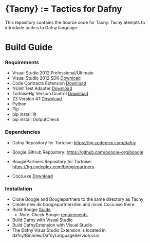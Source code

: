 # {Tacny} := Tactics for Dafny #

This repository contains the Source code for Tacny. Tacny atempts to introdude tactics to Dafny language.
# Build Guide #

### Requirements ###
* Visual Studio 2012 Professional/Ultimate
* Visual Studio 2012 SDK [Download](https://visualstudiogallery.msdn.microsoft.com/b2fa5b3b-25eb-4a2f-80fd-59224778ea98)
* Code Contracts Extension [Download](https://visualstudiogallery.msdn.microsoft.com/1ec7db13-3363-46c9-851f-1ce455f66970)
* NUnit Test Adapter [Download](https://visualstudiogallery.msdn.microsoft.com/6ab922d0-21c0-4f06-ab5f-4ecd1fe7175d)
* TortoiseHg Version Control [Download](http://tortoisehg.bitbucket.org/download/windows.html)
* Z3 Version 4.1 [Download](ftp://ftp.research.microsoft.com/downloads/0a7db466-c2d7-4c51-8246-07e25900c7e7/z3-4.1.msi)
* Python
* Pip
* pip install lit
* pip install OutputCheck

### Dependencies ###
* Dafny Repository for Tortoise: https://hg.codeplex.com/dafny 
* Boogie GitHub Repository: https://github.com/boogie-org/boogie

* BoogiePartners Repository for Tortoise: https://hg.codeplex.com/boogiepartners
* Coco.exe [Download](http://www.ssw.uni-linz.ac.at/Research/Projects/Coco)

### Installation ###
* Clone Boogie and Boogiepartners to the same directory as Tacny
* Create new dir boogiepartners/bin and move Coco.exe there
* Build Boogie  [Guide](https://github.com/boogie-org/boogie#windows)
   * *Note:* Check Boogie [requirements](https://github.com/boogie-org/boogie#requirements).
* Build Dafny with Visual Studio
* Build DafnyExtension with Visual Studio
* The Dafny VisualStudio Extension is located in dafny/Binaries/DafnyLanguageService.vsix
